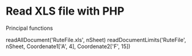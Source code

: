 # Read XLS file with PHP #

Principal functions

readAllDocument('RuteFile.xls', nSheet)
readDocumentLimits('RuteFile', nSheet, Coordenate1['A', 4], Coordenate2['F', 15])
